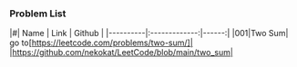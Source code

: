 ### Problem List

|#| Name | Link | Github |
|----------|:-------------:|------:| 
|001|Two Sum| go to[https://leetcode.com/problems/two-sum/]| |https://github.com/nekokat/LeetCode/blob/main/two_sum|
